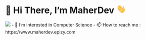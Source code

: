 <h1>👋 Hi There, I’m MaherDev <img src="https://raw.githubusercontent.com/ABSphreak/ABSphreak/master/gifs/Hi.gif" width="30px"></h1>

<img src="https://site-945701.mozfiles.com/files/945701/skatter-programmer.gif" width="500px" style="margin:auto">
- 👀 I’m interested in Computer Science
- 📫 How to reach me : https://www.maherdev.epizy.com
  



<!---
- 🌱 I’m currently learning ...
- 💞️ I’m looking to collaborate on ...
Maher-Amara/Maher-Amara is a ✨ special ✨ repository because its `README.md` (this file) appears on your GitHub profile.
You can click the Preview link to take a look at your changes.
--->
